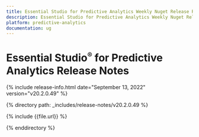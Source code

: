 ```yaml
---
title: Essential Studio for Predictive Analytics Weekly Nuget Release Release Notes  
description: Essential Studio for Predictive Analytics Weekly Nuget Release Release Notes  
platform: predictive-analytics
documentation: ug
---
```


# Essential Studio<sup style="font-size:70%">&reg;</sup> for Predictive Analytics  Release Notes  

{% include release-info.html date="September 13, 2022"  version="v20.2.0.49" %} 


{% directory path: _includes/release-notes/v20.2.0.49 %}

{% include {{file.url}} %}

{% enddirectory %}